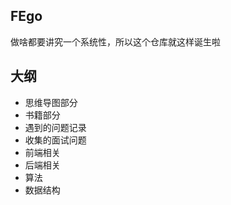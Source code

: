 ## FEgo ##

做啥都要讲究一个系统性，所以这个仓库就这样诞生啦

## 大纲 ##

  * 思维导图部分
  * 书籍部分
  * 遇到的问题记录
  * 收集的面试问题
  * 前端相关
  * 后端相关
  * 算法
  * 数据结构